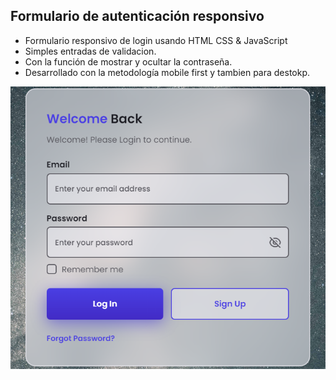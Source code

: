 ## Formulario de autenticación responsivo

- Formulario responsivo de login usando HTML CSS & JavaScript
- Simples entradas de validacion.
- Con la función de mostrar y ocultar la contraseña.
- Desarrollado con la metodología mobile first y tambien para destokp.

![preview img](/preview.png)
